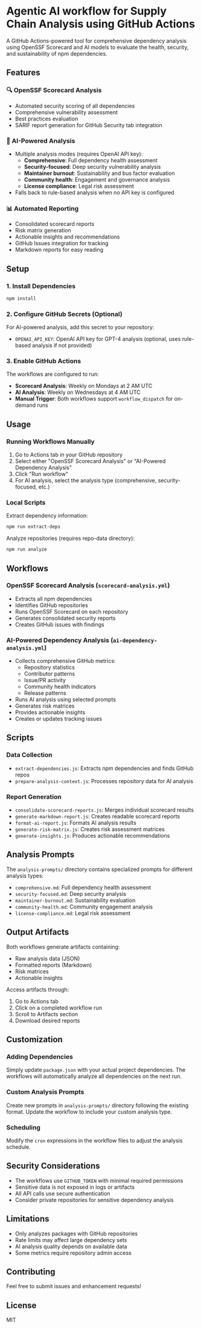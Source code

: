 # Agentic AI workflow for Supply Chain Analysis using GitHub Actions

A GitHub Actions-powered tool for comprehensive dependency analysis using OpenSSF Scorecard and AI models to evaluate the health, security, and sustainability of npm dependencies.

## Features

### 🔍 OpenSSF Scorecard Analysis
- Automated security scoring of all dependencies
- Comprehensive vulnerability assessment  
- Best practices evaluation
- SARIF report generation for GitHub Security tab integration

### 🤖 AI-Powered Analysis
- Multiple analysis modes (requires OpenAI API key):
  - **Comprehensive**: Full dependency health assessment
  - **Security-focused**: Deep security vulnerability analysis
  - **Maintainer burnout**: Sustainability and bus factor evaluation
  - **Community health**: Engagement and governance analysis
  - **License compliance**: Legal risk assessment
- Falls back to rule-based analysis when no API key is configured

### 📊 Automated Reporting
- Consolidated scorecard reports
- Risk matrix generation
- Actionable insights and recommendations
- GitHub Issues integration for tracking
- Markdown reports for easy reading

## Setup

### 1. Install Dependencies
```bash
npm install
```

### 2. Configure GitHub Secrets (Optional)
For AI-powered analysis, add this secret to your repository:
- `OPENAI_API_KEY`: OpenAI API key for GPT-4 analysis (optional, uses rule-based analysis if not provided)

### 3. Enable GitHub Actions
The workflows are configured to run:
- **Scorecard Analysis**: Weekly on Mondays at 2 AM UTC
- **AI Analysis**: Weekly on Wednesdays at 4 AM UTC
- **Manual Trigger**: Both workflows support `workflow_dispatch` for on-demand runs

## Usage

### Running Workflows Manually

1. Go to Actions tab in your GitHub repository
2. Select either "OpenSSF Scorecard Analysis" or "AI-Powered Dependency Analysis"
3. Click "Run workflow"
4. For AI analysis, select the analysis type (comprehensive, security-focused, etc.)

### Local Scripts

Extract dependency information:
```bash
npm run extract-deps
```

Analyze repositories (requires repo-data directory):
```bash
npm run analyze
```

## Workflows

### OpenSSF Scorecard Analysis (`scorecard-analysis.yml`)
- Extracts all npm dependencies
- Identifies GitHub repositories
- Runs OpenSSF Scorecard on each repository
- Generates consolidated security reports
- Creates GitHub issues with findings

### AI-Powered Dependency Analysis (`ai-dependency-analysis.yml`)
- Collects comprehensive GitHub metrics:
  - Repository statistics
  - Contributor patterns
  - Issue/PR activity
  - Community health indicators
  - Release patterns
- Runs AI analysis using selected prompts
- Generates risk matrices
- Provides actionable insights
- Creates or updates tracking issues

## Scripts

### Data Collection
- `extract-dependencies.js`: Extracts npm dependencies and finds GitHub repos
- `prepare-analysis-context.js`: Processes repository data for AI analysis

### Report Generation
- `consolidate-scorecard-reports.js`: Merges individual scorecard results
- `generate-markdown-report.js`: Creates readable scorecard reports
- `format-ai-report.js`: Formats AI analysis results
- `generate-risk-matrix.js`: Creates risk assessment matrices
- `generate-insights.js`: Produces actionable recommendations

## Analysis Prompts

The `analysis-prompts/` directory contains specialized prompts for different analysis types:

- `comprehensive.md`: Full dependency health assessment
- `security-focused.md`: Deep security analysis
- `maintainer-burnout.md`: Sustainability evaluation
- `community-health.md`: Community engagement analysis
- `license-compliance.md`: Legal risk assessment

## Output Artifacts

Both workflows generate artifacts containing:
- Raw analysis data (JSON)
- Formatted reports (Markdown)
- Risk matrices
- Actionable insights

Access artifacts through:
1. Go to Actions tab
2. Click on a completed workflow run
3. Scroll to Artifacts section
4. Download desired reports

## Customization

### Adding Dependencies
Simply update `package.json` with your actual project dependencies. The workflows will automatically analyze all dependencies on the next run.

### Custom Analysis Prompts
Create new prompts in `analysis-prompts/` directory following the existing format. Update the workflow to include your custom analysis type.

### Scheduling
Modify the `cron` expressions in the workflow files to adjust the analysis schedule.

## Security Considerations

- The workflows use `GITHUB_TOKEN` with minimal required permissions
- Sensitive data is not exposed in logs or artifacts
- All API calls use secure authentication
- Consider private repositories for sensitive dependency analysis

## Limitations

- Only analyzes packages with GitHub repositories
- Rate limits may affect large dependency sets
- AI analysis quality depends on available data
- Some metrics require repository admin access

## Contributing

Feel free to submit issues and enhancement requests!

## License

MIT
